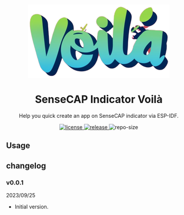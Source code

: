 <p align="center">
  <a href="https://wiki.seeedstudio.com/SenseCAP_Indicator_Get_Started/">
    <img src="asserts/logo-voila.png" width="auto" height="auto" alt="SenseCAP">
  </a>
</p>

<div align="center">

# SenseCAP Indicator Voilà

Help you quick create an app on SenseCAP indicator via ESP-IDF.

</div>

<p align="center">
  <a href="https://raw.githubusercontent.com/Love4yzp/indicator_voila/main/LICENSE">
    <img src="https://img.shields.io/github/license/Love4yzp/indicator_voila" alt="license">
  </a>
  <a href="https://github.com/Love4yzp/indicator_voila/releases">
    <img src="https://img.shields.io/github/v/release/Love4yzp/indicator_voila?include_prereleases&color=blueviolet" alt="release">
  </a>
    <img src="https://img.shields.io/github/repo-size/Love4yzp/indicator_voila" alt="repo-size">
</p>



## Usage


## changelog

### v0.0.1 ###
2023/09/25
* Initial version.
